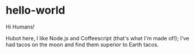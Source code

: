 # hello-world

Hi Humans!

Hubot here, I like Node.js and Coffeescript (that's what I'm made of!);
I've had tacos on the moon and find them superior to Earth tacos.
